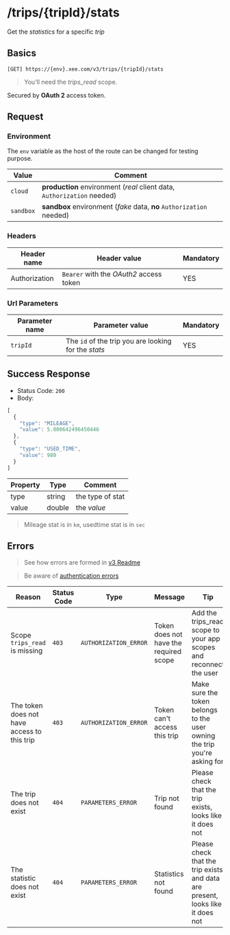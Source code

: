 # /trips/{tripId}/stats

Get the *statistics* for a specific *trip*

## Basics

`[GET] https://{env}.xee.com/v3/trips/{tripId}/stats`

> You'll need the *trips_read* scope.

Secured by **OAuth 2** access token.

## Request

### Environment

The `env` variable as the host of the route can be changed for testing purpose.

|Value|Comment|
|---|---|
|`cloud`|**production** environment (*real* client data, `Authorization` needed)|
|`sandbox`|**sandbox** environment (*fake* data, **no** `Authorization` needed)|

### Headers

|Header name|Header value|Mandatory|
|---|---|---|
|Authorization|`Bearer` with the *OAuth2* access token|YES|

### Url Parameters

|Parameter name|Parameter value|Mandatory|
|---|---|---|
|`tripId`|The `id` of the trip you are looking for the *stats*|YES|

## Success Response

- Status Code: `200`
- Body:

```javascript
[
  {
    "type": "MILEAGE",
    "value": 5.800642496450446
  },
  {
    "type": "USED_TIME",
    "value": 980
  }
]
```

|Property|Type|Comment|
|---|---|---|
|type|string|the type of stat|
|value|double|the *value*|

> Mileage stat is in `km`, usedtime stat is in `sec`
 
## Errors

> See how errors are formed in [v3 Readme](../../README.md)

> Be aware of [authentication errors](../../auth/README.md)

|Reason|Status Code|Type|Message|Tip|
|---|---|---|---|---|
|Scope `trips_read` is missing|`403`|`AUTHORIZATION_ERROR`|Token does not have the required scope|Add the trips_read scope to your app scopes and reconnect the user|
|The token does not have access to this trip|`403`|`AUTHORIZATION_ERROR`|Token can't access this trip|Make sure the token belongs to the user owning the trip you're asking for|
|The trip does not exist|`404`|`PARAMETERS_ERROR`|Trip not found|Please check that the trip exists, looks like it does not|
|The statistic does not exist|`404`|`PARAMETERS_ERROR`|Statistics not found|Please check that the trip exists and data are present, looks like it does not|